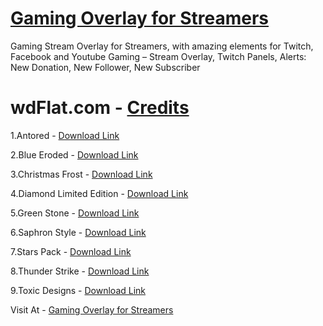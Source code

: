 # [Gaming Overlay for Streamers](https://www.dannibla.com/overlay-bundle/)
Gaming Stream Overlay for Streamers, with amazing elements for Twitch, Facebook and Youtube Gaming – Stream Overlay, Twitch Panels, Alerts: New Donation, New Follower, New Subscriber


# wdFlat.com - [Credits](https://wdFlat.com/)

1.Antored - [Download Link](https://www.dannibla.com/overlay-bundle/Antored.zip)

2.Blue Eroded - [Download Link](https://www.dannibla.com/overlay-bundle/Blue-Eroded.zip)

3.Christmas Frost - [Download Link](https://www.dannibla.com/overlay-bundle/Christmas-Frost.zip)

4.Diamond Limited Edition - [Download Link](https://www.dannibla.com/overlay-bundle/Diamond-Limited-Edition.zip)

5.Green Stone - [Download Link](https://www.dannibla.com/overlay-bundle/Green-Stone.zip)

6.Saphron Style - [Download Link](https://www.dannibla.com/overlay-bundle/Saphron-Style.zip)

7.Stars Pack - [Download Link](https://www.dannibla.com/overlay-bundle/Stars-Pack.zip)

8.Thunder Strike - [Download Link](https://www.dannibla.com/overlay-bundle/Thunder-Strike.zip)

9.Toxic Designs - [Download Link](https://www.dannibla.com/overlay-bundle/Toxic-Designs.zip)


Visit At - [Gaming Overlay for Streamers](https://www.dannibla.com/overlay-bundle/)
